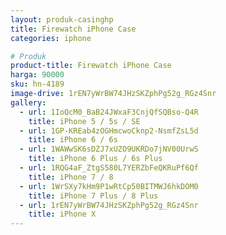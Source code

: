 ```yaml
---
layout: produk-casinghp
title: Firewatch iPhone Case
categories: iphone

# Produk
product-title: Firewatch iPhone Case
harga: 90000
sku: hn-4189
image-drive: 1rEN7yWrBW74JHzSKZphPg52g_RGz4Snr
gallery:
  - url: 1IoQcM0_BaB24JWxaF3CnjQfSQBso-Q4R
    title: iPhone 5 / 5s / SE
  - url: 1GP-KREab4zOGHmcwoCknp2-NsmfZsL5d
    title: iPhone 6 / 6s
  - url: 1WAWwSK6sDZJ7xUZO9UKRDo7jNV00UrwS
    title: iPhone 6 Plus / 6s Plus
  - url: 1RQG4aF_ZtgS580L7YERZbFeQKRuPf6Qf
    title: iPhone 7 / 8
  - url: 1WrSXy7kHm9P1wRtCp50BITMWJ6hkDOM0
    title: iPhone 7 Plus / 8 Plus
  - url: 1rEN7yWrBW74JHzSKZphPg52g_RGz4Snr
    title: iPhone X
---
```

